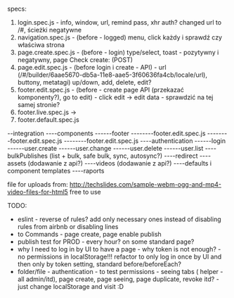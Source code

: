 specs:


1) login.spec.js - info, window, url, remind pass, xhr auth? changed url to /#, ścieżki negatywne
2) navigation.spec.js - (before - logged) menu, click każdy i sprawdź czy właściwa strona
3) page.create.spec.js - (before - login) type/select, toast - pozytywny i negatywny, page Check create: (POST)
4) page.edit.spec.js - (before login i create - API) - url (/#/builder/6aae5670-db5a-11e8-aae5-3f60636fa4cb/locale/url), buttony, metatagi) up/down, add, delete, edit?
5) footer.edit.spec.js - (before - create page API (przekazać komponenty?), go to edit) - click edit -> edit data -  sprawdzić na tej samej stronie?
6) footer.live.spec.js ->
7) footer.default.spec.js


--integration
----components
------footer
--------footer.edit.spec.js
--------footer.edit.spec.js
--------footer.edit.spec.js
----authentication
------login
------user.create
------user.change
------user.delete
------user.list
----bulkPublishes (list + bulk, safe bulk, sync, autosync?)
----redirect
----assets (dodawanie z api?)
----videos (dodawanie z api?)
----defaults i component templates
----raports


file for uploads from: http://techslides.com/sample-webm-ogg-and-mp4-video-files-for-html5 
free to use

TODO:
- eslint - reverse of rules? add only necessary ones instead of disabling rules from airbnb or disabling lines
- to Commands - page create, page enable publish
- publish test for PROD - every hour? on some standard page?
- why I need to log in by UI to have a page - why token is not enough? - no permissions in localStorage!!! refactor to only log in once by UI and then only by token setting, standard before/beforeEach?
- folder/file - authentication - to test permissions - seeing tabs ( helper - all admin/itd), page create, page seeing, page duplicate, revoke itd? - just change localStorage and visit :D